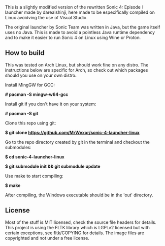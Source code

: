 This is a slightly modified version of the rewritten Sonic 4: Episode I
launcher made by darealshinji, here made to be especifically compiled
on Linux avoidving the use of Visual Studio.

The original launcher by Sonic Team was written in Java, but the game itself uses no Java.
This is made to avoid a pointless Java runtime dependency and to make it easier
to run Sonic 4 on Linux using Wine or Proton.

How to build
------------
This was tested on Arch Linux, but should work fine on any distro. The instructions below are
specific for Arch, so check out which packages should you use on your own distro.

Install MingGW for GCC:

**# pacman -S mingw-w64-gcc**

Install git if you don't have it on your system:

**# pacman -S git**

Clone this repo using git:

**$ git clone https://github.com/MrWexor/sonic-4-launcher-linux**

Go to the repo directory created by git in the terminal and checkout the submodules:

**$ cd sonic-4-launcher-linux**

**$ git submodule init && git submodule update**

Use make to start compiling:

**$ make**

After compiling, the Windows executable should be in the 'out' directory.

License
-------
Most of the stuff is MIT licensed, check the source file headers for details.
This project is using the FLTK library which is LGPLv2 licensed but with certain exceptions,
see fltk/COPYING for details. The image files are copyrighted and not under a free license.
